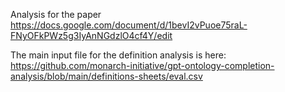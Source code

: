 Analysis for the paper https://docs.google.com/document/d/1bevI2vPuoe75raL-FNyOFkPWz5g3IyAnNGdzlO4cf4Y/edit

The main input file for the definition analysis is here: https://github.com/monarch-initiative/gpt-ontology-completion-analysis/blob/main/definitions-sheets/eval.csv

